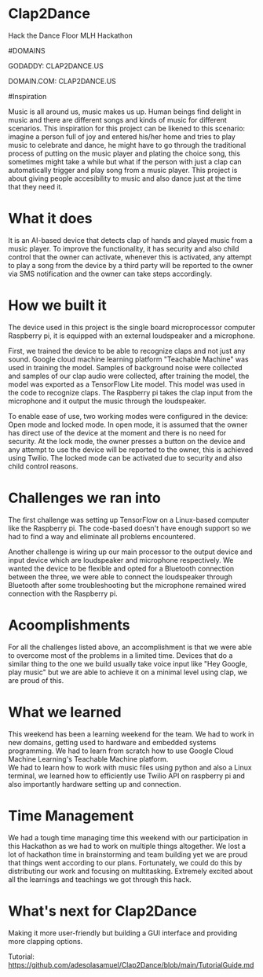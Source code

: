 # Clap2Dance
Hack the Dance Floor MLH Hackathon

#DOMAINS

GODADDY: CLAP2DANCE.US

DOMAIN.COM: CLAP2DANCE.US

#Inspiration

Music is all around us, music makes us up. Human beings find delight in music and there are different songs and kinds of music for different scenarios. This inspiration for this project can be likened to this scenario: imagine a person full of joy and entered his/her home and tries to play music to celebrate and dance, he might have to go through the traditional process of putting on the music player and plating the choice song, this sometimes might take a while but what if the person with just a clap can automatically trigger and play song from a music player. This project is about giving people accesibility to music and also dance just at the time that they need it.

# What it does

It is an AI-based device that detects clap of hands and played music from a music player. To improve the functionality, it has security and also child control that the owner can activate, whenever this is activated, any attempt to play a song from the device by a third party will be reported to the owner via SMS notification and the owner can take steps accordingly.

# How we built it

The device used in this project is the single board microprocessor computer Raspberry pi, it is equipped with an external loudspeaker and a microphone.
 
First, we trained the device to be able to recognize claps and not just any sound. Google cloud machine learning platform "Teachable Machine" was used in training the model. Samples of background noise were collected and samples of our clap audio were collected, after training the model, the model was exported as a TensorFlow Lite model. This model was used in the code to recognize claps. The Raspberry pi takes the clap input from the microphone and it output the music through the loudspeaker.

To enable ease of use, two working modes were configured in the device: Open mode and locked mode.  In open mode, it is assumed that the owner has direct use of the device at the moment and there is no need for security. At the lock mode, the owner presses a button on the device and any attempt to use the device will be reported to the owner, this is achieved using Twilio. The locked mode can be activated due to security and also child control reasons. 


# Challenges we ran into
The first challenge was setting up TensorFlow on a Linux-based computer like the Raspberry pi. The code-based doesn't have enough support so we had to find a way and eliminate all problems encountered. 

Another challenge is wiring up our main processor to the output device and input device which are loudspeaker and microphone respectively. We wanted the device to be flexible and opted for a Bluetooth connection between the three, we were able to connect the loudspeaker through Bluetooth after some troubleshooting but the microphone remained wired connection with the Raspberry pi.

# Acoomplishments

For all the challenges listed above, an accomplishment is that we were able to overcome most of the problems in a limited time. Devices that do a similar thing to the one we build usually take voice input like "Hey Google, play music" but we are able to achieve it on a minimal level using clap, we are proud of this.

# What we learned

This weekend has been a learning weekend for the team. We had to work in new domains, getting used to hardware and embedded systems programming. We had to learn from scratch how to use Google Cloud Machine Learning's Teachable Machine platform.  
We had to learn how to work with music files using python and also a Linux terminal, we learned how to efficiently use Twilio API on raspberry pi and also importantly hardware setting up and connection.

# Time Management

We had a tough time managing time this weekend with our participation in this Hackathon as we had to work on multiple things altogether. We lost a lot of hackathon time in brainstorming and team building yet we are proud that things went according to our plans. Fortunately, we could do this by distributing our work and focusing on multitasking. Extremely excited about all the learnings and teachings we got through this hack.

# What's next for Clap2Dance

Making it more user-friendly but building a GUI interface and providing more clapping options.

Tutorial: https://github.com/adesolasamuel/Clap2Dance/blob/main/TutorialGuide.md
